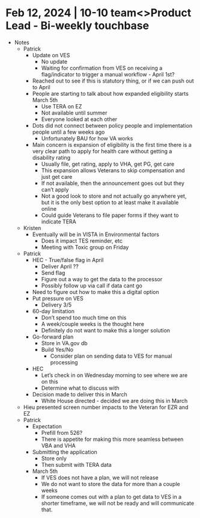 # Feb 12, 2024 | 10-10 team<>Product Lead - Bi-weekly touchbase


- Notes
     - Patrick
          - Update on VES
               - No update
               - Waiting for confirmation from VES on receiving a flag/indicator to trigger a manual workflow - April 1st?
          - Reached out to see if this is statutory thing, or if we can push out to April
          - People are starting to talk about how expanded eligibility starts March 5th
               - Use TERA on EZ
               - Not available until summer
               - Everyone looked at each other
          - Dots did not connect between policy people and implementation people until a few weeks ago
               - Unfortunately BAU for how VA works
          - Main concern is expansion of eligibility is the first time there is a very clear path to apply for health care without getting a disability rating
               - Usually file, get rating, apply to VHA, get PG, get care
               - This expansion allows Veterans to skip compensation and just get care
               - If not available, then the announcement goes out but they can’t apply
               - Not a good look to store and not actually go anywhere yet, but it is the only best option to at least make it available online
               - Could guide Veterans to file paper forms if they want to indicate TERA
     - Kristen
          - Eventually will be in VISTA in Environmental factors
               - Does it impact TES reminder, etc
               - Meeting with Toxic group on Friday
     - Patrick
          - HEC - True/false flag in April
               - Deliver April ??
               - Send flag
               - Figure out a way to get the data to the processor
               - Possibly follow up via call if data cant go
          - Need to figure out how to make this a digital option
          - Put pressure on VES
               - Delivery 3/5
          - 60-day limitation
               - Don’t spend too much time on this
               - A week/couple weeks is the thought here
               - Definitely do not want to make this a longer solution
          - Go-forward plan
               - Store in VA.gov db
               - Build Yes/No
                    - Consider plan on sending data to VES for manual processing
          - HEC
               - Let’s check in on Wednesday morning to see where we are on this
               - Determine what to discuss with 
          - Decision made to deliver this in March
               - White House directed - decided we are doing this in March
     - Hieu presented screen number impacts to the Veteran for EZR and EZ
     - Patrick
          - Expectation 
               - Prefill from 526?
               - There is appetite for making this more seamless between VBA and VHA
          - Submitting the application
               - Store only 
               - Then submit with TERA data
          - March 5th 
               - If VES does not have a plan, we will not release
               - We do not want to store the data for more than a couple weeks
               - If someone comes out with a plan to get data to VES in a shorter timeframe, we will not be ready and will communicate that.
